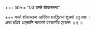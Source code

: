 +++
title = "03 यस्ते शोकस्तन्व"

+++
यस्ते शोकस्तन्व आरिरेच क्षरद्धिरण्यं शुचयो ऽनु स्वाः ।  
अत्रा दधिषे अमृतानि नामास्मे वस्त्राणीष एरयन्त ॥ ३ ॥